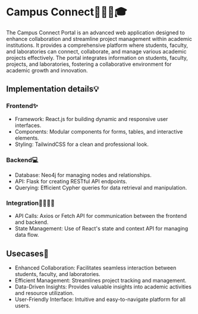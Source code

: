 # **Campus Connect**👩🏻‍💻🎓 
The Campus Connect Portal is an advanced web application designed to enhance collaboration and streamline project management within academic institutions. It provides a comprehensive platform where students, faculty, and laboratories can connect, collaborate, and manage various academic projects effectively. The portal integrates information on students, faculty, projects, and laboratories, fostering a collaborative environment for academic growth and innovation. 

## **Implementation details**💡 

### **Frontend**✨ 
- Framework: React.js for building dynamic and responsive user interfaces.
- Components: Modular components for forms, tables, and interactive elements.
- Styling: TailwindCSS for a clean and professional look.

### **Backend**💻 
- Database: Neo4j for managing nodes and relationships.
- API: Flask for creating RESTful API endpoints.
- Querying: Efficient Cypher queries for data retrieval and manipulation.

### **Integration**🫱🏼‍🫲🏼 
- API Calls: Axios or Fetch API for communication between the frontend and backend.
- State Management: Use of React's state and context API for managing data flow.

## **Usecases**🌟 
- Enhanced Collaboration: Facilitates seamless interaction between students, faculty, and laboratories.
- Efficient Management: Streamlines project tracking and management.
- Data-Driven Insights: Provides valuable insights into academic activities and resource utilization.
- User-Friendly Interface: Intuitive and easy-to-navigate platform for all users.

